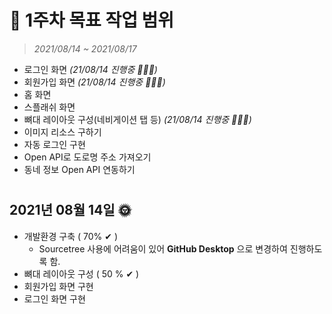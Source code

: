 # 📌 1주차 목표 작업 범위
> _2021/08/14 ~ 2021/08/17_
- 로그인 화면 _(21/08/14 진행중 👩🏻‍💻)_
- 회원가입 화면 _(21/08/14 진행중 👩🏻‍💻)_
- 홈 화면
- 스플래쉬 화면
- 뼈대 레이아웃 구성(네비게이션 탭 등) _(21/08/14 진행중 👩🏻‍💻)_
- 이미지 리소스 구하기 
- 자동 로그인 구현 
- Open API로 도로명 주소 가져오기
- 동네 정보 Open API 연동하기
#
## 2021년 08월 14일 🌞
- 개발환경 구축 ( 70% ✔ )
  - Sourcetree 사용에 어려움이 있어 **GitHub Desktop** 으로 변경하여 진행하도록 함.
- 뼈대 레이아웃 구성 ( 50 % ✔ )
- 회원가입 화면 구현 
- 로그인 화면 구현


